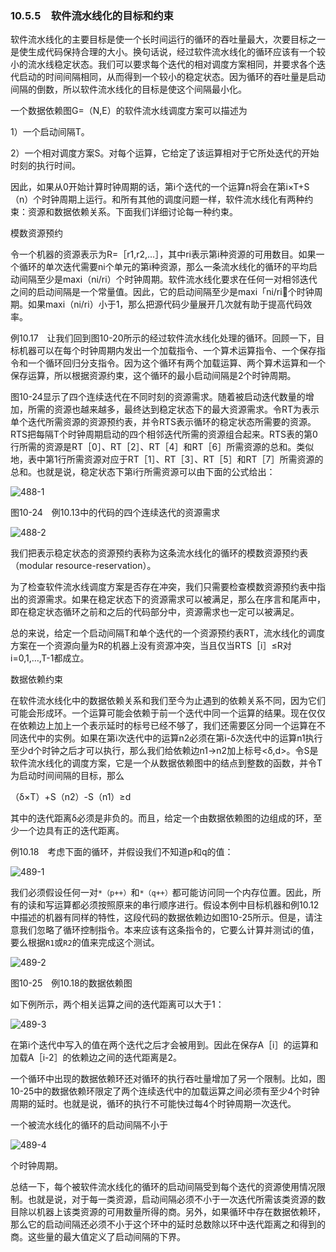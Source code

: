 ### 10.5.5　软件流水线化的目标和约束

软件流水线化的主要目标是使一个长时间运行的循环的吞吐量最大，次要目标之一是使生成代码保持合理的大小。换句话说，经过软件流水线化的循环应该有一个较小的流水线稳定状态。我们可以要求每个迭代的相对调度方案相同，并要求各个迭代启动的时间间隔相同，从而得到一个较小的稳定状态。因为循环的吞吐量是启动间隔的倒数，所以软件流水线化的目标是使这个间隔最小化。

一个数据依赖图G=（N,E）的软件流水线调度方案可以描述为

1）一个启动间隔T。

2）一个相对调度方案S。对每个运算，它给定了该运算相对于它所处迭代的开始时刻的执行时间。

因此，如果从0开始计算时钟周期的话，第i个迭代的一个运算n将会在第i×T+S（n）个时钟周期上运行。和所有其他的调度问题一样，软件流水线化有两种约束：资源和数据依赖关系。下面我们详细讨论每一种约束。

模数资源预约

令一个机器的资源表示为R=［r1,r2,…］，其中ri表示第i种资源的可用数目。如果一个循环的单次迭代需要ni个单元的第i种资源，那么一条流水线化的循环的平均启动间隔至少是maxi（ni/ri）个时钟周期。软件流水线化要求在任何一对相邻迭代之间的启动间隔是一个常量值。因此，它的启动间隔至少是maxi「ni/ri个时钟周期。如果maxi（ni/ri）小于1，那么把源代码少量展开几次就有助于提高代码效率。

例10.17　让我们回到图10-20所示的经过软件流水线化处理的循环。回顾一下，目标机器可以在每个时钟周期内发出一个加载指令、一个算术运算指令、一个保存指令和一个循环回归分支指令。因为这个循环有两个加载运算、两个算术运算和一个保存运算，所以根据资源约束，这个循环的最小启动间隔是2个时钟周期。

图10-24显示了四个连续迭代在不同时刻的资源需求。随着被启动迭代数量的增加，所需的资源也越来越多，最终达到稳定状态下的最大资源需求。令RT为表示单个迭代所需资源的资源预约表，并令RTS表示循环的稳定状态所需要的资源。RTS把每隔T个时钟周期启动的四个相邻迭代所需的资源组合起来。RTS表的第0行所需的资源是RT［0］、RT［2］、RT［4］和RT［6］所需资源的总和。类似地，表中第1行所需资源对应于RT［1］、RT［3］、RT［5］和RT［7］所需资源的总和。也就是说，稳定状态下第i行所需资源可以由下面的公式给出：

![488-1](../Images/image04833.jpeg)

图10-24　例10.13中的代码的四个连续迭代的资源需求

![488-2](../Images/image04834.jpeg)

我们把表示稳定状态的资源预约表称为这条流水线化的循环的模数资源预约表（modular resource-reservation）。

为了检查软件流水线调度方案是否存在冲突，我们只需要检查模数资源预约表中指出的资源需求。如果在稳定状态下的资源需求可以被满足，那么在序言和尾声中，即在稳定状态循环之前和之后的代码部分中，资源需求也一定可以被满足。

总的来说，给定一个启动间隔T和单个迭代的一个资源预约表RT，流水线化的调度方案在一个资源向量为R的机器上没有资源冲突，当且仅当RTS［i］≤R对i=0,1,…,T-1都成立。

数据依赖约束

在软件流水线化中的数据依赖关系和我们至今为止遇到的依赖关系不同，因为它们可能会形成环。一个运算可能会依赖于前一个迭代中同一个运算的结果。现在仅仅在依赖边上加上一个表示延时的标号已经不够了，我们还需要区分同一个运算在不同迭代中的实例。如果在第i次迭代中的运算n2必须在第i-δ次迭代中的运算n1执行至少d个时钟之后才可以执行，那么我们给依赖边n1→n2加上标号<δ,d>。令S是软件流水线化的调度方案，它是一个从数据依赖图中的结点到整数的函数，并令T为启动时间间隔的目标，那么

（δ×T）+S（n2）-S（n1）≥d

其中的迭代距离δ必须是非负的。而且，给定一个由数据依赖图的边组成的环，至少一个边具有正的迭代距离。

例10.18　考虑下面的循环，并假设我们不知道p和q的值：

![489-1](../Images/image04835.jpeg)

我们必须假设任何一对`*（p++）`和`*（q++）`都可能访问同一个内存位置。因此，所有的读和写运算都必须按照原来的串行顺序进行。假设本例中目标机器和例10.12中描述的机器有同样的特性，这段代码的数据依赖边如图10-25所示。但是，请注意我们忽略了循环控制指令。本来应该有这条指令的，它要么计算并测试i的值，要么根据`R1`或`R2`的值来完成这个测试。

![489-2](../Images/image04836.jpeg)

图10-25　例10.18的数据依赖图

如下例所示，两个相关运算之间的迭代距离可以大于1：

![489-3](../Images/image04837.jpeg)

在第i个迭代中写入的值在两个迭代之后才会被用到。因此在保存A［i］的运算和加载A［i-2］的依赖边之间的迭代距离是2。

一个循环中出现的数据依赖环还对循环的执行吞吐量增加了另一个限制。比如，图10-25中的数据依赖环限定了两个连续迭代中的加载运算之间必须有至少4个时钟周期的延时。也就是说，循环的执行不可能快过每4个时钟周期一次迭代。

一个被流水线化的循环的启动间隔不小于

![489-4](../Images/image04838.jpeg)

个时钟周期。

总结一下，每个被软件流水线化的循环的启动间隔受到每个迭代的资源使用情况限制。也就是说，对于每一类资源，启动间隔必须不小于一次迭代所需该类资源的数目除以机器上该类资源的可用数量所得的商。另外，如果循环中存在数据依赖环，那么它的启动间隔还必须不小于这个环中的延时总数除以环中迭代距离之和得到的商。这些量的最大值定义了启动间隔的下界。